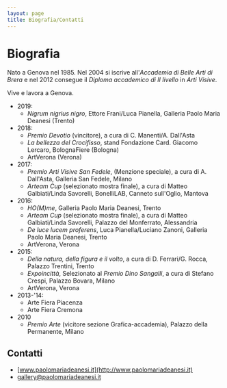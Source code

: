 ```yaml
---
layout: page
title: Biografia/Contatti
---
```


# Biografia

Nato a Genova nel 1985.
Nel 2004 si iscrive all'*Accademia di Belle Arti di Brera* e nel 2012 consegue il *Diploma accademico di II livello* in *Arti Visive*.

Vive e lavora a Genova.

* 2019:
  -	*Nigrum nigrius nigro*, Ettore Frani/Luca Pianella, Galleria Paolo Maria Deanesi (Trento)
* 2018:
  -	*Premio Devotio* (vincitore), a cura di C. Manenti/A. Dall'Asta
  - *La bellezza del Crocifisso*, stand Fondazione Card. Giacomo Lercaro, BolognaFiere (Bologna)
  -	ArtVerona (Verona)                                                                                                                  
* 2017:
  - *Premio Arti Visive San Fedele*, (Menzione speciale), a cura di A. Dall'Asta, Galleria San Fedele, Milano
  - *Arteam Cup* (selezionato mostra finale), a cura di Matteo Galbiati/Linda Savorelli, BonelliLAB, Canneto sull'Oglio, Mantova
* 2016:
  - *HO(M)me*, Galleria Paolo Maria Deanesi, Trento
  - *Arteam Cup* (selezionato mostra finale), a cura di Matteo Galbiati/Linda Savorelli, Palazzo del Monferrato, Alessandria
  - *De luce lucem proferens*, Luca Pianella/Luciano Zanoni, Galleria Paolo Maria Deanesi, Trento
  - ArtVerona, Verona
* 2015:
  - *Della natura, della figura e il volto*, a cura di D. Ferrari/G. Rocca, Palazzo Trentini, Trento
  - *Expoincittà*, Selezionato al *Premio Dino Sangalli*, a cura di Stefano Crespi, Palazzo Bovara, Milano
  - ArtVerona, Verona
* 2013-'14:
  - Arte Fiera Piacenza
  - Arte Fiera Cremona
* 2010
  - *Premio Arte* (vicitore sezione Grafica-accademia), Palazzo della Permanente, Milano

## Contatti

* [www.paolomariadeanesi.it](http://www.paolomariadeanesi.it)
* [gallery@paolomariadeanesi.it](mailto:gallery@paolomariadeanesi.it)

